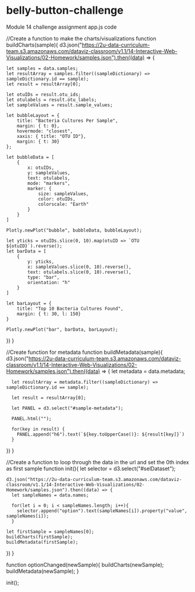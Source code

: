 # belly-button-challenge
Module 14 challenge assignment
app.js code



//Create a function to make the charts/visualizations
function buildCharts(sample){
    d3.json("https://2u-data-curriculum-team.s3.amazonaws.com/dataviz-classroom/v1.1/14-Interactive-Web-Visualizations/02-Homework/samples.json").then((data) => {
    
    let samples = data.samples;
    let resultArray = samples.filter((sampleDictionary) => sampleDictionary.id == sample);
    let result = resultArray[0];

    let otuIDs = result.otu_ids;
    let otulabels = result.otu_labels;
    let sampleValues = result.sample_values;

    let bubbleLayout = {
        title: "Bacteria Cultures Per Sample",
        margin: { t: 0},
        hovermode: "closest",
        xaxis: { title: "OTU ID"},
        margin: { t: 30}
    };

    let bubbleData = [
        {
            x: otuIDs,
            y: sampleValues,
            text: otulabels,
            mode: "markers",
            marker: {
                size: sampleValues,
                color: otuIDs,
                colorscale: "Earth"
            }
        }
    ]

    Plotly.newPlot("bubble", bubbleData, bubbleLayout);

    let yticks = otuIDs.slice(0, 10).map(otuID => `OTU ${otuID}`).reverse();
    let barData = [
        {
            y: yticks,
            x: sampleValues.slice(0, 10).reverse(),
            text: otulabels.slice(0, 10).reverse(),
            type: "bar",
            orientation: "h"
        }
    ]

    let barLayout = {
        title: "Top 10 Bacteria Cultures Found",
        margin: { t: 30, l: 150}
    }

    Plotly.newPlot("bar", barData, barLayout);
})
}

//Create function for metadata
function buildMetadata(sample){
    d3.json("https://2u-data-curriculum-team.s3.amazonaws.com/dataviz-classroom/v1.1/14-Interactive-Web-Visualizations/02-Homework/samples.json").then((data) => {
      let metadata = data.metadata;

      let resultArray = metadata.filter((sampleDictionary) => sampleDictionary.id == sample);

      let result = resultArray[0];

      let PANEL = d3.select("#sample-metadata");

      PANEL.html("");

      for(key in result) {
        PANEL.append("h6").text(`${key.toUpperCase()}: ${result[key]}`)
      }

})
}

//Create a function to loop through the data in the url and set the 0th index as first sample
function init(){
    let selector = d3.select("#selDataset");

    d3.json("https://2u-data-curriculum-team.s3.amazonaws.com/dataviz-classroom/v1.1/14-Interactive-Web-Visualizations/02-Homework/samples.json").then((data) => {
      let sampleNames = data.names;

      for(let i = 0; i < sampleNames.length; i++){
        selector.append("option").text(sampleNames[i]).property("value", sampleNames[i]);
      }
    
    let firstSample = sampleNames[0];
    buildCharts(firstSample);
    buildMetadata(firstSample);
})
}

function optionChanged(newSample){
    buildCharts(newSample);
    buildMetadata(newSample);
}

init();